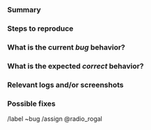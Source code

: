 <!---
Please read this!

Before opening a new issue, make sure to search for keywords in the issues
filtered by the "bug" label:

- https://gitlab.com/radio_rogal/tidy-chat/-/issues/?label_name%5B%5D=bug

and verify the issue you're about to submit isn't a duplicate.
--->

### Summary

<!-- A clear and concise description of what the bug is. -->

### Steps to reproduce

<!--
Steps to reproduce the behavior:
1. Go to '...'
2. Click on '....'
3. Scroll down to '....'
4. See error
-->

### What is the current *bug* behavior?

<!-- Describe what actually happens. -->

### What is the expected *correct* behavior?

<!-- Describe what you should see instead. -->

### Relevant logs and/or screenshots

<!-- Paste any relevant logs - please use code blocks (```) to format console output, logs, and code
 as it's tough to read otherwise. -->

### Possible fixes

<!-- If you can, link to the line of code that might be responsible for the problem. -->

/label ~bug
/assign @radio_rogal
